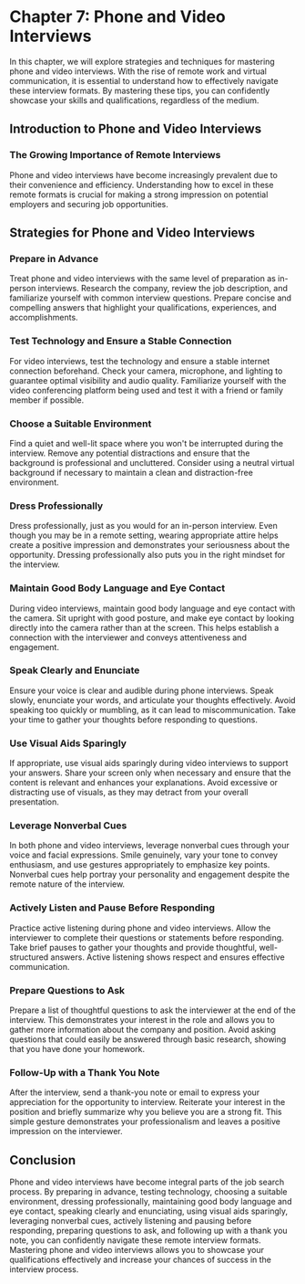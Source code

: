 Chapter 7: Phone and Video Interviews
=====================================

In this chapter, we will explore strategies and techniques for mastering phone and video interviews. With the rise of remote work and virtual communication, it is essential to understand how to effectively navigate these interview formats. By mastering these tips, you can confidently showcase your skills and qualifications, regardless of the medium.

Introduction to Phone and Video Interviews
------------------------------------------

### The Growing Importance of Remote Interviews

Phone and video interviews have become increasingly prevalent due to their convenience and efficiency. Understanding how to excel in these remote formats is crucial for making a strong impression on potential employers and securing job opportunities.

Strategies for Phone and Video Interviews
-----------------------------------------

### Prepare in Advance

Treat phone and video interviews with the same level of preparation as in-person interviews. Research the company, review the job description, and familiarize yourself with common interview questions. Prepare concise and compelling answers that highlight your qualifications, experiences, and accomplishments.

### Test Technology and Ensure a Stable Connection

For video interviews, test the technology and ensure a stable internet connection beforehand. Check your camera, microphone, and lighting to guarantee optimal visibility and audio quality. Familiarize yourself with the video conferencing platform being used and test it with a friend or family member if possible.

### Choose a Suitable Environment

Find a quiet and well-lit space where you won't be interrupted during the interview. Remove any potential distractions and ensure that the background is professional and uncluttered. Consider using a neutral virtual background if necessary to maintain a clean and distraction-free environment.

### Dress Professionally

Dress professionally, just as you would for an in-person interview. Even though you may be in a remote setting, wearing appropriate attire helps create a positive impression and demonstrates your seriousness about the opportunity. Dressing professionally also puts you in the right mindset for the interview.

### Maintain Good Body Language and Eye Contact

During video interviews, maintain good body language and eye contact with the camera. Sit upright with good posture, and make eye contact by looking directly into the camera rather than at the screen. This helps establish a connection with the interviewer and conveys attentiveness and engagement.

### Speak Clearly and Enunciate

Ensure your voice is clear and audible during phone interviews. Speak slowly, enunciate your words, and articulate your thoughts effectively. Avoid speaking too quickly or mumbling, as it can lead to miscommunication. Take your time to gather your thoughts before responding to questions.

### Use Visual Aids Sparingly

If appropriate, use visual aids sparingly during video interviews to support your answers. Share your screen only when necessary and ensure that the content is relevant and enhances your explanations. Avoid excessive or distracting use of visuals, as they may detract from your overall presentation.

### Leverage Nonverbal Cues

In both phone and video interviews, leverage nonverbal cues through your voice and facial expressions. Smile genuinely, vary your tone to convey enthusiasm, and use gestures appropriately to emphasize key points. Nonverbal cues help portray your personality and engagement despite the remote nature of the interview.

### Actively Listen and Pause Before Responding

Practice active listening during phone and video interviews. Allow the interviewer to complete their questions or statements before responding. Take brief pauses to gather your thoughts and provide thoughtful, well-structured answers. Active listening shows respect and ensures effective communication.

### Prepare Questions to Ask

Prepare a list of thoughtful questions to ask the interviewer at the end of the interview. This demonstrates your interest in the role and allows you to gather more information about the company and position. Avoid asking questions that could easily be answered through basic research, showing that you have done your homework.

### Follow-Up with a Thank You Note

After the interview, send a thank-you note or email to express your appreciation for the opportunity to interview. Reiterate your interest in the position and briefly summarize why you believe you are a strong fit. This simple gesture demonstrates your professionalism and leaves a positive impression on the interviewer.

Conclusion
----------

Phone and video interviews have become integral parts of the job search process. By preparing in advance, testing technology, choosing a suitable environment, dressing professionally, maintaining good body language and eye contact, speaking clearly and enunciating, using visual aids sparingly, leveraging nonverbal cues, actively listening and pausing before responding, preparing questions to ask, and following up with a thank you note, you can confidently navigate these remote interview formats. Mastering phone and video interviews allows you to showcase your qualifications effectively and increase your chances of success in the interview process.
